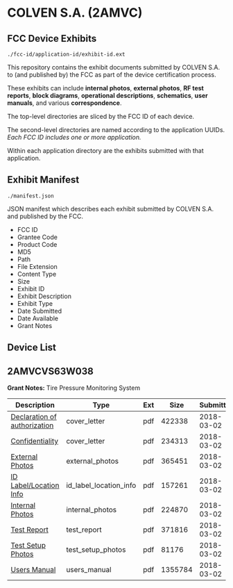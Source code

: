 # COLVEN S.A. (2AMVC)
## FCC Device Exhibits

```
./fcc-id/application-id/exhibit-id.ext
```

This repository contains the exhibit documents submitted by COLVEN S.A. to (and published by) the FCC as part of the device certification process.

These exhibits can include **internal photos**, **external photos**, **RF test reports**, **block diagrams**, **operational descriptions**, **schematics**, **user manuals**, and various **correspondence**.

The top-level directories are sliced by the FCC ID of each device.

The second-level directories are named according to the application UUIDs. *Each FCC ID includes one or more application.*

Within each application directory are the exhibits submitted with that application. 

## Exhibit Manifest

```
./manifest.json
```

JSON manifest which describes each exhibit submitted by COLVEN S.A. and published by the FCC.

- FCC ID
- Grantee Code
- Product Code
- MD5
- Path
- File Extension
- Content Type
- Size
- Exhibit ID
- Exhibit Description
- Exhibit Type
- Date Submitted
- Date Available
- Grant Notes

## Device List
## 2AMVCVS63W038
**Grant Notes:** Tire Pressure Monitoring System

| Description | Type | Ext | Size | Submitted | Available |
| ----------- | ---- | --- | ---- | --------- | --------- |
| [Declaration of authorization](2AMVCVS63W038/30bb45f7294667def9cedbfedaacdf7b/3766849.pdf) | cover_letter | pdf | 422338 | 2018-03-02 | 2018-03-07 |
| [Confidentiality](2AMVCVS63W038/30bb45f7294667def9cedbfedaacdf7b/3766850.pdf) | cover_letter | pdf | 234313 | 2018-03-02 | 2018-03-07 |
| [External Photos](2AMVCVS63W038/30bb45f7294667def9cedbfedaacdf7b/3766844.pdf) | external_photos | pdf | 365451 | 2018-03-02 | 2018-03-07 |
| [ID Label/Location Info](2AMVCVS63W038/30bb45f7294667def9cedbfedaacdf7b/3766846.pdf) | id_label_location_info | pdf | 157261 | 2018-03-02 | 2018-03-07 |
| [Internal Photos](2AMVCVS63W038/30bb45f7294667def9cedbfedaacdf7b/3766845.pdf) | internal_photos | pdf | 224870 | 2018-03-02 | 2018-03-07 |
| [Test Report](2AMVCVS63W038/30bb45f7294667def9cedbfedaacdf7b/3766851.pdf) | test_report | pdf | 371816 | 2018-03-02 | 2018-03-07 |
| [Test Setup Photos](2AMVCVS63W038/30bb45f7294667def9cedbfedaacdf7b/3766847.pdf) | test_setup_photos | pdf | 81176 | 2018-03-02 | 2018-03-07 |
| [Users Manual](2AMVCVS63W038/30bb45f7294667def9cedbfedaacdf7b/3766848.pdf) | users_manual | pdf | 1355784 | 2018-03-02 | 2018-03-07 |
